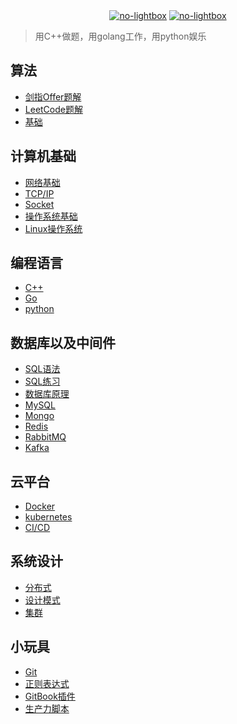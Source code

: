 <div align="center">
    <a href="https://github.com/xnzone/csnote"> <img src="https://badgen.net/github/stars/xnzone/csnote?icon=github" title="no-lightbox"></a>
    <a href="https://github.com/xnzone/csnote"> <img src="https://badgen.net/github/forks/xnzone/csnote?icon=github" title="no-lightbox"></a>
</div>

>用C++做题，用golang工作，用python娱乐

## 算法
- [剑指Offer题解](算法/README.md#offer)
- [LeetCode题解](算法/README.md#leetcode)
- [基础]()

## 计算机基础
- [网络基础]()
- [TCP/IP]()
- [Socket]()
- [操作系统基础](计算机基础/README.md#os)
- [Linux操作系统]()

## 编程语言
- [C++](编程语言/README.md#cpp)
- [Go](编程语言/README.md#golang)
- [python](编程语言/README.md#python)

## 数据库以及中间件
- [SQL语法]()
- [SQL练习]()
- [数据库原理]()
- [MySQL]()
- [Mongo]()
- [Redis]()
- [RabbitMQ]()
- [Kafka]()

## 云平台
- [Docker](云平台/README.md#docker)
- [kubernetes]()
- [CI/CD]()

## 系统设计
- [分布式]()
- [设计模式]()
- [集群]()

## 小玩具
- [Git]()
- [正则表达式]()
- [GitBook插件](小玩具/GitBook/README.md)
- [生产力脚本](小玩具/生产力脚本/README.md)
